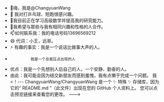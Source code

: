 - 👋嗨，我是@ChangyuanWang
- 👀 我对打乒乓球、短跑很感兴趣。
- 🌱我目前正在学习高级数学并提高我的研究能力。
- 💞️我希望与那些与我有相同兴趣和性格的人合作。
- 📫如何联系我：我的电话号码13696569212
- 😄 代词：小王，远哥。
- ⚡ 有趣的事实：我是一个说话比做事大声的人。
-              我是一个总是压点出现的人
-    优点：我是一个先想别人后自己的人，一个安静、勤奋的人。
-    由此：我可能会因为结交新朋友而感到羞愧，我有点懒于完成一个问题。
我<！---
ChangyuanWang/ChangyuanWang 是一个 ✨ 特殊 ✨ 存储库，因为它的“ README.md ”（此文件）出现在您的 GitHub 个人资料上。
您可以点击预览链接来查看您的更改。
--->
